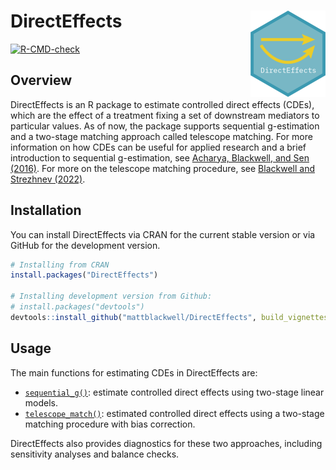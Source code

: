 
# DirectEffects <a href='https://mattblackwell.github.io/DirectEffects'><img src='man/figures/logo.png' align="right" height="138" /></a>

<!-- badges: start -->

[![R-CMD-check](https://github.com/mattblackwell/DirectEffects/workflows/R-CMD-check/badge.svg)](https://github.com/mattblackwell/DirectEffects/actions)
<!-- badges: end -->

## Overview

DirectEffects is an R package to estimate controlled direct effects
(CDEs), which are the effect of a treatment fixing a set of downstream
mediators to particular values. As of now, the package supports
sequential g-estimation and a two-stage matching approach called
telescope matching. For more information on how CDEs can be useful for
applied research and a brief introduction to sequential g-estimation,
see [Acharya, Blackwell, and Sen
(2016)](http://www.mattblackwell.org/files/papers/direct-effects.pdf).
For more on the telescope matching procedure, see [Blackwell and
Strezhnev
(2022)](https://www.mattblackwell.org/files/papers/telescope_matching.pdf).

## Installation

You can install DirectEffects via CRAN for the current stable version or
via GitHub for the development version.

``` r
# Installing from CRAN
install.packages("DirectEffects")

# Installing development version from Github:
# install.packages("devtools")
devtools::install_github("mattblackwell/DirectEffects", build_vignettes = TRUE)
```

## Usage

The main functions for estimating CDEs in DirectEffects are:

- [`sequential_g()`](https://mattblackwell.github.io/DirectEffects/articles/DirectEffects.html):
  estimate controlled direct effects using two-stage linear models.
- [`telescope_match()`](https://mattblackwell.github.io/DirectEffects/articles/telescope_matching.html):
  estimated controlled direct effects using a two-stage matching
  procedure with bias correction.

DirectEffects also provides diagnostics for these two approaches,
including sensitivity analyses and balance checks.
